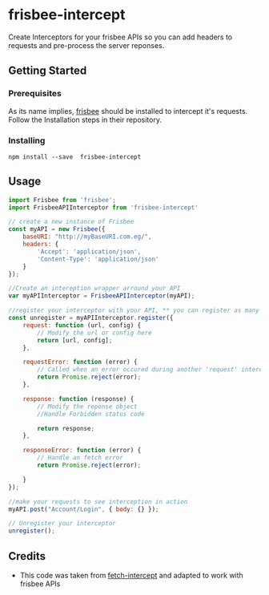 # frisbee-intercept
Create Interceptors for your frisbee APIs so you can add headers to requests and pre-process the server reponses.

## Getting Started

### Prerequisites

As its name implies, [frisbee](https://github.com/crocodilejs/frisbee) should be installed to intercept it's requests. Follow the Installation steps in their repository.

### Installing

```
npm install --save  frisbee-intercept
```

## Usage

```js
import Frisbee from 'frisbee';
import FrisbeeAPIInterceptor from 'frisbee-intercept'

// create a new instance of Frisbee 
const myAPI = new Frisbee({
    baseURI: "http://myBaseURI.com.eg/",
    headers: {
        'Accept': 'application/json',
        'Content-Type': 'application/json'
    }
});

//Create an intereption wrapper arround your API
var myAPIInterceptor = FrisbeeAPIInterceptor(myAPI);

//register your interceptor with your API, ** you can register as many interceptors as you want to your api **
const unregister = myAPIInterceptor.register({
    request: function (url, config) {
        // Modify the url or config here
        return [url, config];
    },

    requestError: function (error) {
        // Called when an error occured during another 'request' interceptor call
        return Promise.reject(error);
    },

    response: function (response) {
        // Modify the reponse object
        //Handle Forbidden status code

        return response;
    },

    responseError: function (error) {
        // Handle an fetch error
        return Promise.reject(error);

    }
});

//make your requests to see interception in action
myAPI.post("Account/Login", { body: {} });

// Unregister your interceptor
unregister();
```

## Credits

* This code was taken from [fetch-intercept](https://github.com/werk85/fetch-intercept) and adapted to work with frisbee APIs
